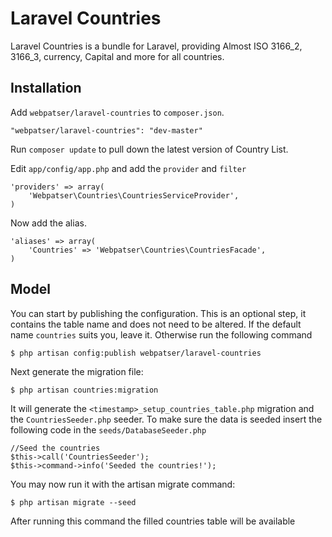 # Laravel Countries
Laravel Countries is a bundle for Laravel, providing Almost ISO 3166_2, 3166_3, currency, Capital and more for all countries.


## Installation

Add `webpatser/laravel-countries` to `composer.json`.

    "webpatser/laravel-countries": "dev-master"
    
Run `composer update` to pull down the latest version of Country List.

Edit `app/config/app.php` and add the `provider` and `filter`

    'providers' => array(
        'Webpatser\Countries\CountriesServiceProvider',
    )

Now add the alias.

    'aliases' => array(
        'Countries' => 'Webpatser\Countries\CountriesFacade',
    )
    

## Model

You can start by publishing the configuration. This is an optional step, it contains the table name and does not need to be altered. If the default name `countries` suits you, leave it. Otherwise run the following command

    $ php artisan config:publish webpatser/laravel-countries

Next generate the migration file:

    $ php artisan countries:migration
    
It will generate the `<timestamp>_setup_countries_table.php` migration and the `CountriesSeeder.php` seeder. To make sure the data is seeded insert the following code in the `seeds/DatabaseSeeder.php`

    //Seed the countries
    $this->call('CountriesSeeder');
    $this->command->info('Seeded the countries!'); 

You may now run it with the artisan migrate command:

    $ php artisan migrate --seed
    
After running this command the filled countries table will be available